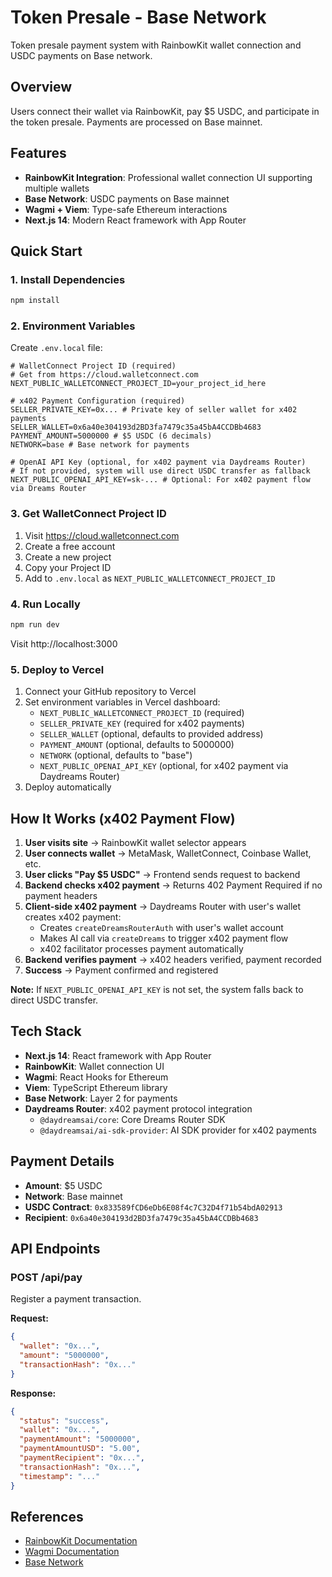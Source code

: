 # Token Presale - Base Network

Token presale payment system with RainbowKit wallet connection and USDC payments on Base network.

## Overview

Users connect their wallet via RainbowKit, pay $5 USDC, and participate in the token presale. Payments are processed on Base mainnet.

## Features

- **RainbowKit Integration**: Professional wallet connection UI supporting multiple wallets
- **Base Network**: USDC payments on Base mainnet
- **Wagmi + Viem**: Type-safe Ethereum interactions
- **Next.js 14**: Modern React framework with App Router

## Quick Start

### 1. Install Dependencies

```bash
npm install
```

### 2. Environment Variables

Create `.env.local` file:

```env
# WalletConnect Project ID (required)
# Get from https://cloud.walletconnect.com
NEXT_PUBLIC_WALLETCONNECT_PROJECT_ID=your_project_id_here

# x402 Payment Configuration (required)
SELLER_PRIVATE_KEY=0x... # Private key of seller wallet for x402 payments
SELLER_WALLET=0x6a40e304193d2BD3fa7479c35a45bA4CCDBb4683
PAYMENT_AMOUNT=5000000 # $5 USDC (6 decimals)
NETWORK=base # Base network for payments

# OpenAI API Key (optional, for x402 payment via Daydreams Router)
# If not provided, system will use direct USDC transfer as fallback
NEXT_PUBLIC_OPENAI_API_KEY=sk-... # Optional: For x402 payment flow via Dreams Router
```

### 3. Get WalletConnect Project ID

1. Visit https://cloud.walletconnect.com
2. Create a free account
3. Create a new project
4. Copy your Project ID
5. Add to `.env.local` as `NEXT_PUBLIC_WALLETCONNECT_PROJECT_ID`

### 4. Run Locally

```bash
npm run dev
```

Visit http://localhost:3000

### 5. Deploy to Vercel

1. Connect your GitHub repository to Vercel
2. Set environment variables in Vercel dashboard:
   - `NEXT_PUBLIC_WALLETCONNECT_PROJECT_ID` (required)
   - `SELLER_PRIVATE_KEY` (required for x402 payments)
   - `SELLER_WALLET` (optional, defaults to provided address)
   - `PAYMENT_AMOUNT` (optional, defaults to 5000000)
   - `NETWORK` (optional, defaults to "base")
   - `NEXT_PUBLIC_OPENAI_API_KEY` (optional, for x402 payment via Daydreams Router)
3. Deploy automatically

## How It Works (x402 Payment Flow)

1. **User visits site** → RainbowKit wallet selector appears
2. **User connects wallet** → MetaMask, WalletConnect, Coinbase Wallet, etc.
3. **User clicks "Pay $5 USDC"** → Frontend sends request to backend
4. **Backend checks x402 payment** → Returns 402 Payment Required if no payment headers
5. **Client-side x402 payment** → Daydreams Router with user's wallet creates x402 payment:
   - Creates `createDreamsRouterAuth` with user's wallet account
   - Makes AI call via `createDreams` to trigger x402 payment flow
   - x402 facilitator processes payment automatically
6. **Backend verifies payment** → x402 headers verified, payment recorded
7. **Success** → Payment confirmed and registered

**Note:** If `NEXT_PUBLIC_OPENAI_API_KEY` is not set, the system falls back to direct USDC transfer.

## Tech Stack

- **Next.js 14**: React framework with App Router
- **RainbowKit**: Wallet connection UI
- **Wagmi**: React Hooks for Ethereum
- **Viem**: TypeScript Ethereum library
- **Base Network**: Layer 2 for payments
- **Daydreams Router**: x402 payment protocol integration
  - `@daydreamsai/core`: Core Dreams Router SDK
  - `@daydreamsai/ai-sdk-provider`: AI SDK provider for x402 payments

## Payment Details

- **Amount**: $5 USDC
- **Network**: Base mainnet
- **USDC Contract**: `0x833589fCD6eDb6E08f4c7C32D4f71b54bdA02913`
- **Recipient**: `0x6a40e304193d2BD3fa7479c35a45bA4CCDBb4683`

## API Endpoints

### POST /api/pay

Register a payment transaction.

**Request:**
```json
{
  "wallet": "0x...",
  "amount": "5000000",
  "transactionHash": "0x..."
}
```

**Response:**
```json
{
  "status": "success",
  "wallet": "0x...",
  "paymentAmount": "5000000",
  "paymentAmountUSD": "5.00",
  "paymentRecipient": "0x...",
  "transactionHash": "0x...",
  "timestamp": "..."
}
```

## References

- [RainbowKit Documentation](https://rainbowkit.com/tr/docs/installation)
- [Wagmi Documentation](https://wagmi.sh)
- [Base Network](https://base.org)
